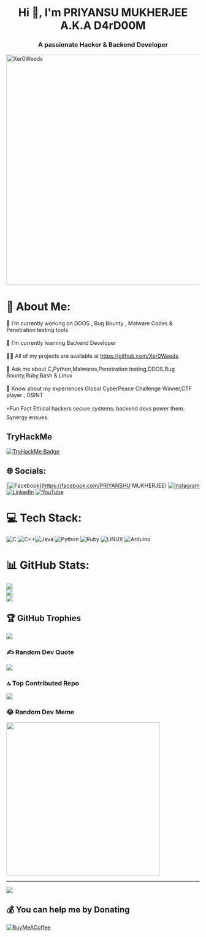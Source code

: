 <h1 align="center">Hi 👋, I'm PRIYANSU MUKHERJEE A.K.A D4rD00M</h1>
<h3 align="center">A passionate Hacker & Backend Developer </h3>
<img src="https://github.com/Xer0Weeds/Contributors/blob/main/Creators%20%26%20Projects/Xer0Weeds.jpg" alt="Xer0Weeds" width="600" style="vertical-align: bottom;">

# 💫 About Me:
🔭 I’m currently working on DDOS , Bug Bounty , Malware Codes & Penetration testing tools<br><br>🌱 I’m currently learning Backend Developer<br><br>👨‍💻 All of my projects are available at https://github.com/Xer0Weeds<br><br>💬 Ask me about C,Python,Malwares,Penetration testing,DDOS,Bug Bounty,Ruby,Bash & Linux<br><br>📄 Know about my experiences Global CyberPeace Challenge Winner,CTF player , OSINT <br><br>⚡Fun Fact Ethical hackers secure systems; backend devs power them. Synergy ensues.

## TryHackMe
[![TryHackMe Badge](https://tryhackme-badges.s3.amazonaws.com/D4rD00M.png)](https://tryhackme.com/badge/871552)


## 🌐 Socials:
[![Facebook](https://img.shields.io/badge/Facebook-%231877F2.svg?logo=Facebook&logoColor=white)](https://facebook.com/PRIYANSHU MUKHERJEE) [![Instagram](https://img.shields.io/badge/Instagram-%23E4405F.svg?logo=Instagram&logoColor=white)](https://instagram.com/priyans_uu) [![LinkedIn](https://img.shields.io/badge/LinkedIn-%230077B5.svg?logo=linkedin&logoColor=white)](https://www.linkedin.com/in/priyansu311mukherjee-aab868292/) [![YouTube](https://img.shields.io/badge/YouTube-%23FF0000.svg?logo=YouTube&logoColor=white)](https://www.youtube.com/@Xer0Weeds) 

# 💻 Tech Stack:
![C](https://img.shields.io/badge/c-%2300599C.svg?style=for-the-badge&logo=c&logoColor=white) ![C++](https://img.shields.io/badge/c++-%2300599C.svg?style=for-the-badge&logo=c%2B%2B&logoColor=white)![Java](https://img.shields.io/badge/java-%23ED8B00.svg?style=for-the-badge&logo=java&logoColor=white) ![Python](https://img.shields.io/badge/python-3670A0?style=for-the-badge&logo=python&logoColor=ffdd54) ![Ruby](https://img.shields.io/badge/ruby-%23CC342D.svg?style=for-the-badge&logo=ruby&logoColor=white)  ![LINUX](https://img.shields.io/badge/Linux-FCC624?style=for-the-badge&logo=linux&logoColor=black) ![Arduino](https://img.shields.io/badge/-Arduino-00979D?style=for-the-badge&logo=Arduino&logoColor=white)
# 📊 GitHub Stats:
![](https://github-readme-stats.vercel.app/api?username=Xer0Weeds&theme=dracula&hide_border=false&include_all_commits=true&count_private=true)<br/>
![](https://github-readme-streak-stats.herokuapp.com/?user=Xer0Weeds&theme=dracula&hide_border=false)<br/>
![](https://github-readme-stats.vercel.app/api/top-langs/?username=Xer0Weeds&theme=dracula&hide_border=false&include_all_commits=true&count_private=true&layout=compact)

## 🏆 GitHub Trophies
![](https://github-profile-trophy.vercel.app/?username=Xer0Weeds&theme=gruvbox&no-frame=false&no-bg=false&margin-w=4)

### ✍️ Random Dev Quote
![](https://quotes-github-readme.vercel.app/api?type=horizontal&theme=gruvbox)

### 🔝 Top Contributed Repo
![](https://github-contributor-stats.vercel.app/api?username=Xer0Weeds&limit=5&theme=dracula&combine_all_yearly_contributions=true)

### 😂 Random Dev Meme
<img src='https://randommeme-five.vercel.app/' style="height: 400px;"/>

---
[![](https://visitcount.itsvg.in/api?id=Xer0Weeds&icon=7&color=6)](https://visitcount.itsvg.in)

  ## 💰 You can help me by Donating
  [![BuyMeACoffee](https://img.shields.io/badge/Buy%20Me%20a%20Coffee-ffdd00?style=for-the-badge&logo=buy-me-a-coffee&logoColor=black)](https://buymeacoffee.com/Xer0Weeds) 

  
<!-- Proudly created with GPRM ( https://gprm.itsvg.in ) -->
